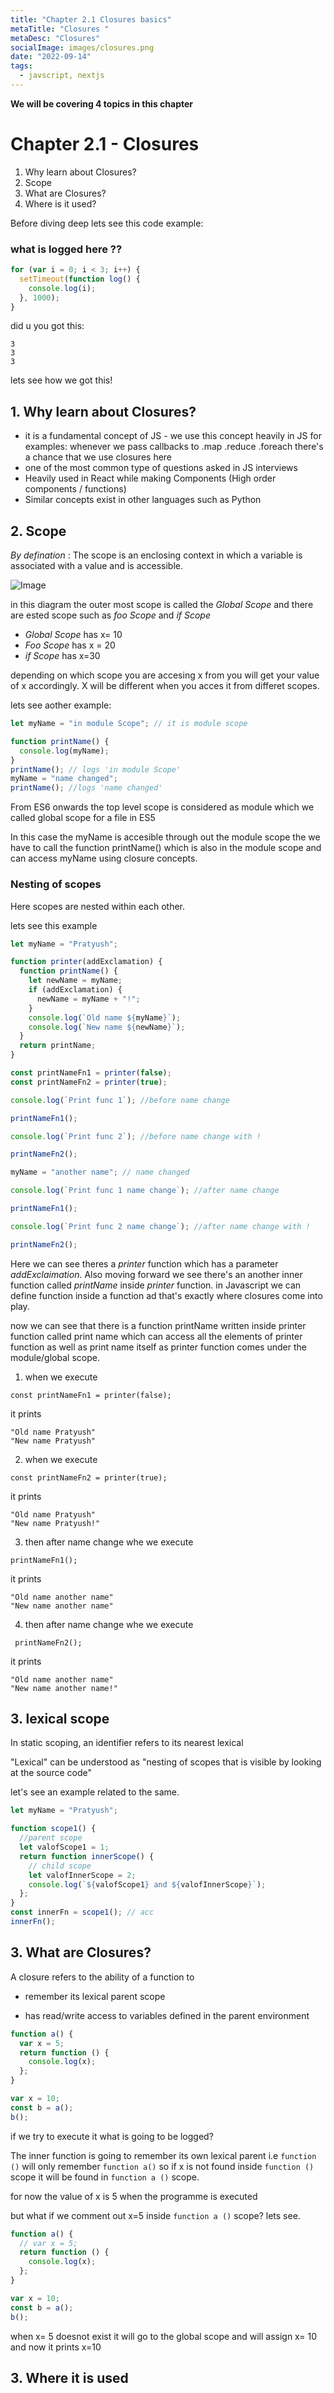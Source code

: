 ```yaml
---
title: "Chapter 2.1 Closures basics"
metaTitle: "Closures "
metaDesc: "Closures"
socialImage: images/closures.png
date: "2022-09-14"
tags:
  - javscript, nextjs
---
```


__We will be covering 4 topics in this chapter__

# Chapter 2.1 - Closures

1. Why learn about Closures?
2. Scope
3. What are Closures?
4. Where is it used?

Before diving deep lets see this code example:

### what is logged here ??

```js
for (var i = 0; i < 3; i++) {
  setTimeout(function log() {
    console.log(i);
  }, 1000);
}
```

did u you got this:

```
3
3
3
```

lets see how we got this!

## 1. Why learn about Closures?

- it is a fundamental concept of JS - we use this concept heavily in JS for examples: whenever we pass callbacks to .map .reduce .foreach there's a chance that we use closures here
- one of the most common type of questions asked in JS interviews
- Heavily used in React while making Components (High order components / functions)
- Similar concepts exist in other languages such as Python

## 2. Scope

_By defination_ : The scope is an enclosing context in which a variable is associated with a value and is accessible.

![Image](https://res.cloudinary.com/dg6y2dtpl/image/upload/v1664534471/just-another-jsblog/scope_r1ukwf.png)

in this diagram the outer most scope is called the _Global Scope_ and there are ested scope such as _foo Scope_ and _if Scope_

- _Global Scope_ has x= 10
- _Foo Scope_ has x = 20
- _if Scope_ has x=30

depending on which scope you are accesing x from you will get your value of x accordingly. X will be different when you acces it from differet scopes.

lets see aother example:

```js
let myName = "in module Scope"; // it is module scope

function printName() {
  console.log(myName);
}
printName(); // logs 'in module Scope'
myName = "name changed";
printName(); //logs 'name changed'
```

From ES6 onwards the top level scope is considered as module which we called global scope for a file in ES5

In this case the myName is accesible through out the module scope the we have to call the function printName() which is also in the module scope and can access myName using closure concepts.

### Nesting of scopes

Here scopes are nested within each other.

lets see this example

```js
let myName = "Pratyush";

function printer(addExclamation) {
  function printName() {
    let newName = myName;
    if (addExclamation) {
      newName = myName + "!";
    }
    console.log(`Old name ${myName}`);
    console.log(`New name ${newName}`);
  }
  return printName;
}

const printNameFn1 = printer(false);
const printNameFn2 = printer(true);

console.log(`Print func 1`); //before name change

printNameFn1();

console.log(`Print func 2`); //before name change with !

printNameFn2();

myName = "another name"; // name changed

console.log(`Print func 1 name change`); //after name change

printNameFn1();

console.log(`Print func 2 name change`); //after name change with !

printNameFn2();
```

Here we can see theres a _printer_ function which has a parameter _addExclaimation_. Also moving forward we see there's an another inner function called _printName_ inside _printer_ function. in Javascript we can define function inside a function ad that's exactly where closures come into play.

now we can see that there is a function printName written inside printer function called print name which can access all the elements of printer function as well as print name itself as printer function comes under the module/global scope.

1. when we execute

```
const printNameFn1 = printer(false);
```

it prints

```
"Old name Pratyush"
"New name Pratyush"
```

2. when we execute

```
const printNameFn2 = printer(true);
```

it prints

```
"Old name Pratyush"
"New name Pratyush!"
```

3. then after name change whe we execute

```
printNameFn1();
```

it prints

```
"Old name another name"
"New name another name"
```

4. then after name change whe we execute

```
 printNameFn2();
```

it prints

```
"Old name another name"
"New name another name!"
```

## 3. lexical scope

In static scoping, an identifier refers to its nearest lexical

"Lexical" can be understood as "nesting of scopes that is visible by looking at the source code"

let's see an example related to the same.

```js
let myName = "Pratyush";

function scope1() {
  //parent scope
  let valofScope1 = 1;
  return function innerScope() {
    // child scope
    let valofInnerScope = 2;
    console.log(`${valofScope1} and ${valofInnerScope}`);
  };
}
const innerFn = scope1(); // acc
innerFn();
```

## 3. What are Closures?

A closure refers to the ability of a function to

- remember its lexical parent scope

- has read/write access to variables defined in the parent environment

```js
function a() {
  var x = 5;
  return function () {
    console.log(x);
  };
}

var x = 10;
const b = a();
b();
```

if we try to execute it what is going to be logged?

The inner function is going to remember its own lexical parent i.e `function ()` will only remember `function a()` so if x is not found inside `function ()` scope it will be found in `function a ()` scope.

for now the value of x is 5 when the programme is executed

but what if we comment out  x=5 inside  `function a ()` scope? lets see.

```js
function a() {
  // var x = 5;
  return function () {
    console.log(x);
  };
}

var x = 10;
const b = a();
b();
```

when x= 5 doesnot exist it will go to the global scope and will assign x= 10 and  now it prints x=10

## 3. Where it is used 